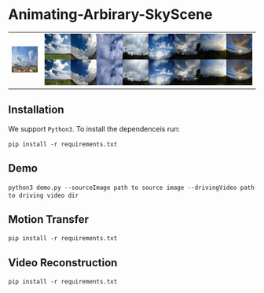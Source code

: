 # Animating-Arbirary-SkyScene
<table border="0">
<tr>
<td><img src="https://github.com/Kult0922/Animating-Arbirary-SkyScene/blob/master/figs/driving_video.gif"></td>
<td><img src="https://github.com/Kult0922/Animating-Arbirary-SkyScene/blob/master/figs/generate_videos.gif"></td>
</tr>
</table>

## Installation
We support ```Python3```. To install the dependenceis run:
```
pip install -r requirements.txt
```

## Demo
```
python3 demo.py --sourceImage path to source image --drivingVideo path to driving video dir
```

## Motion Transfer
```
pip install -r requirements.txt
```

## Video Reconstruction
```
pip install -r requirements.txt
```
